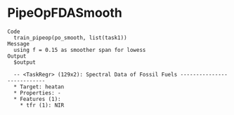 # PipeOpFDASmooth

    Code
      train_pipeop(po_smooth, list(task1))
    Message
      using f = 0.15 as smoother span for lowess
    Output
      $output
      
      -- <TaskRegr> (129x2): Spectral Data of Fossil Fuels ---------------------------
      * Target: heatan
      * Properties: -
      * Features (1):
        * tfr (1): NIR
      

